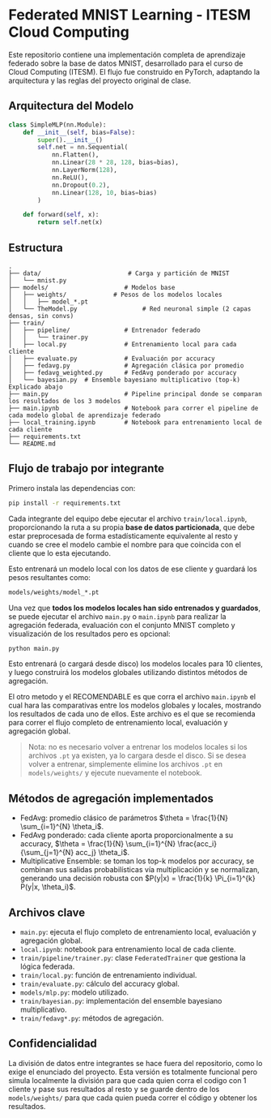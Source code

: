 # Federated MNIST Learning - ITESM Cloud Computing

Este repositorio contiene una implementación completa de aprendizaje federado sobre la base de datos MNIST, desarrollado para el curso de Cloud Computing (ITESM). El flujo fue construido en PyTorch, adaptando la arquitectura y las reglas del proyecto original de clase.

## Arquitectura del Modelo

```python
class SimpleMLP(nn.Module):
    def __init__(self, bias=False):
        super().__init__()
        self.net = nn.Sequential(
            nn.Flatten(),
            nn.Linear(28 * 28, 128, bias=bias),
            nn.LayerNorm(128),
            nn.ReLU(),
            nn.Dropout(0.2),
            nn.Linear(128, 10, bias=bias)
        )

    def forward(self, x):
        return self.net(x)
```

## Estructura

```
.
├── data/                        # Carga y partición de MNIST
│   └── mnist.py
├── models/                     # Modelos base
│   ├── weights/             # Pesos de los modelos locales
│   │   ├── model_*.pt
│   └── TheModel.py                  # Red neuronal simple (2 capas densas, sin convs)
├── train/
│   ├── pipeline/               # Entrenador federado
│   │   └── trainer.py
│   ├── local.py                # Entrenamiento local para cada cliente
│   ├── evaluate.py             # Evaluación por accuracy
│   ├── fedavg.py               # Agregación clásica por promedio
│   ├── fedavg_weighted.py      # FedAvg ponderado por accuracy
│   └── bayesian.py  # Ensemble bayesiano multiplicativo (top-k) Explicado abajo
├── main.py                     # Pipeline principal donde se comparan los resultados de los 3 modelos
├── main.ipynb                  # Notebook para correr el pipeline de cada modelo global de aprendizaje federado
├── local_training.ipynb        # Notebook para entrenamiento local de cada cliente
├── requirements.txt
└── README.md
```

## Flujo de trabajo por integrante

Primero instala las dependencias con:

```bash
pip install -r requirements.txt
```

Cada integrante del equipo debe ejecutar el archivo `train/local.ipynb`, proporcionando la ruta a su propia **base de datos particionada**, que debe estar preprocesada de forma estadísticamente equivalente al resto y cuando se cree el modelo cambie el nombre para que coincida con el cliente que lo esta ejecutando.

Esto entrenará un modelo local con los datos de ese cliente y guardará los pesos resultantes como:

```bash
models/weights/model_*.pt
```

Una vez que **todos los modelos locales han sido entrenados y guardados**, se puede ejecutar el archivo `main.py` o `main.ipynb` para realizar la agregación federada, evaluación con el conjunto MNIST completo y visualización de los resultados pero es opcional:

```bash
python main.py
```
Esto entrenará (o cargará desde disco) los modelos locales para 10 clientes, y luego construirá los modelos globales utilizando distintos métodos de agregación.

El otro metodo y el RECOMENDABLE es que corra el archivo `main.ipynb` el cual hara las comparativas entre los modelos globales y locales, mostrando los resultados de cada uno de ellos. Este archivo es el que se recomienda para correr el flujo completo de entrenamiento local, evaluación y agregación global.


> Nota: no es necesario volver a entrenar los modelos locales si los archivos `.pt` ya existen, ya lo cargara desde el disco. Si se desea volver a entrenar, simplemente elimine los archivos `.pt` en `models/weights/` y ejecute nuevamente el notebook.


## Métodos de agregación implementados

- FedAvg: promedio clásico de parámetros $\theta = \frac{1}{N} \sum_{i=1}^{N} \theta_i$.
- FedAvg ponderado: cada cliente aporta proporcionalmente a su accuracy, $\theta = \frac{1}{N} \sum_{i=1}^{N} \frac{acc_i}{\sum_{j=1}^{N} acc_j} \theta_i$.
- Multiplicative Ensemble: se toman los top-k modelos por accuracy, se combinan sus salidas probabilísticas vía multiplicación y se normalizan, generando una decisión robusta con $P(y|x) = \frac{1}{k} \Pi_{i=1}^{k} P(y|x, \theta_i)$.

## Archivos clave

- `main.py`: ejecuta el flujo completo de entrenamiento local, evaluación y agregación global.
- `local.ipynb`: notebook para entrenamiento local de cada cliente.
- `train/pipeline/trainer.py`: clase `FederatedTrainer` que gestiona la lógica federada.
- `train/local.py`: función de entrenamiento individual.
- `train/evaluate.py`: cálculo del accuracy global.
- `models/mlp.py`: modelo utilizado.
- `train/bayesian.py`: implementación del ensemble bayesiano multiplicativo.
- `train/fedavg*.py`: métodos de agregación.

## Confidencialidad

La división de datos entre integrantes se hace fuera del repositorio, como lo exige el enunciado del proyecto. Esta versión es totalmente funcional pero simula localmente la división para que cada quien corra el codigo con 1 cliente y pase sus resultados al resto y se guarde dentro de los `models/weights/` para que cada quien pueda correr el código y obtener los resultados.
